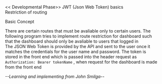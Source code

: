 << Developmental Phase>> JWT (Json Web Token) basics
</br>
Restriction of routing
</br>

Basic Concept </br>

There are certain routes that must be avaliable only to certain users.
The following program tries to implement route restriction for dashboard such that
the dashboard should only be avaliable to users that logged in </br>
The JSON Web Token is provided by the API and sent to the user once it matches
the credentials for the user name and password. The token is stored in the front end 
which is passed into the header request as `Authorization: Bearer tokenName` , when
request for the dashboard is made from the front end</br>

*--Learning and implementing from John Smilga--*
